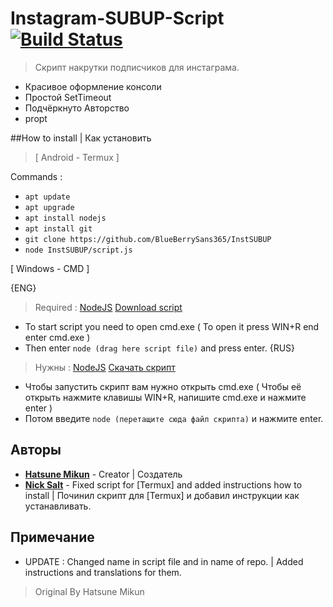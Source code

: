 # Instagram-SUBUP-Script [![Build Status](https://travis-ci.org/AminoJS/Amino.JS.svg?branch=master)](https://github.com/MDraft-js/Instagram-SUBUP-Script)
> Скрипт накрутки подписчиков для инстаграма.
* Красивое оформление консоли
* Простой SetTimeout
* Подчёркнуто Авторство
* propt

##How to install | Как установить

>[ Android - Termux ]

Commands :
* ``apt update``
* ``apt upgrade``
* ``apt install nodejs``
* ``apt install git``
* ``git clone https://github.com/BlueBerrySans365/InstSUBUP``
* ``node InstSUBUP/script.js``

[ Windows - CMD ]

{ENG}
> Required : [NodeJS](https://nodejs.org/)
> [Download script](https://github.com/BlueBerrySans365/InstSUBUP.git)

* To start script you need to open cmd.exe ( To open it press WIN+R end enter cmd.exe )
* Then enter ``node (drag here script file)`` and press enter. 
{RUS}
> Нужны : [NodeJS](https://nodejs.org/)
> [Скачать скрипт](https://github.com/BlueBerrySans365/InstSUBUP.git)

* Чтобы запустить скрипт вам нужно открыть cmd.exe ( Чтобы её открыть нажмите клавишы WIN+R, напишите cmd.exe и нажмите enter )
* Потом введите ``node (перетащите сюда файл скрипта)`` и нажмите enter.

## Авторы

* **[Hatsune Mikun](https://github.com/Hatsune-Mikun)** - Creator | Создатель
* **[Nick Salt](https://github.com/BlueBerrySans365)** - Fixed script for [Termux] and added instructions how to install | Починил скрипт для [Termux] и добавил инструкции как устанавливать.

## Примечание

* UPDATE : Changed name in script file and in name of repo. | Added instructions and translations for them.

> Original By Hatsune Mikun
